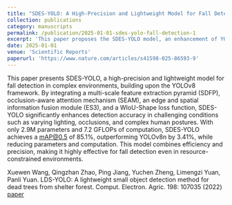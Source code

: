 ```yaml
---
title: "SDES-YOLO: A High-Precision and Lightweight Model for Fall Detection in Complex Environments"
collection: publications
category: manuscripts
permalink: /publication/2025-01-01-sdes-yolo-fall-detection-1
excerpt: 'This paper proposes the SDES-YOLO model, an enhancement of YOLOv8, for high-precision fall detection in complex environments.'
date: 2025-01-01
venue: 'Scientific Reports'
paperurl: 'https://www.nature.com/articles/s41598-025-86593-9'
---
```

This paper presents SDES-YOLO, a high-precision and lightweight model for fall detection in complex environments, building upon the YOLOv8 framework. By integrating a multi-scale feature extraction pyramid (SDFP), occlusion-aware attention mechanism (SEAM), an edge and spatial information fusion module (ES3), and a WIoU-Shape loss function, SDES-YOLO significantly enhances detection accuracy in challenging conditions such as varying lighting, occlusions, and complex human postures. With only 2.9M parameters and 7.2 GFLOPs of computation, SDES-YOLO achieves a mAP@0.5 of 85.1%, outperforming YOLOv8n by 3.41%, while reducing parameters and computation. This model combines efficiency and precision, making it highly effective for fall detection even in resource-constrained environments.


Xuewen Wang, Qingzhan Zhao, Ping Jiang, Yuchen Zheng, Limengzi Yuan, Panli Yuan. LDS-YOLO: A lightweight small object detection method for dead trees from shelter forest. Comput. Electron. Agric. 198: 107035 (2022)
[paper](https://www.sciencedirect.com/science/article/abs/pii/S0168169922003520)
